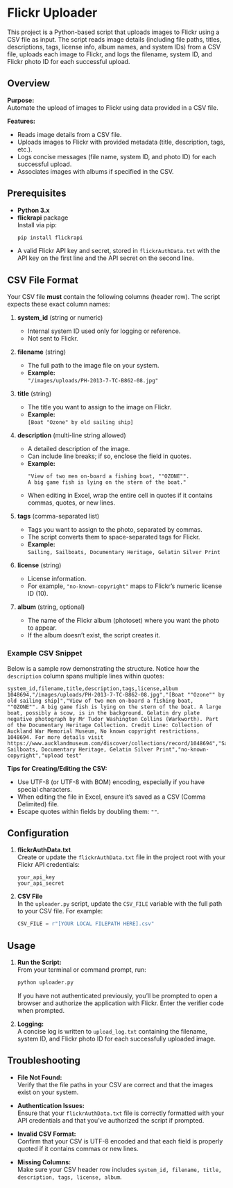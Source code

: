 # Flickr Uploader

This project is a Python-based script that uploads images to Flickr using a CSV file as input. The script reads image details (including file paths, titles, descriptions, tags, license info, album names, and system IDs) from a CSV file, uploads each image to Flickr, and logs the filename, system ID, and Flickr photo ID for each successful upload.

## Overview

**Purpose:**  
Automate the upload of images to Flickr using data provided in a CSV file.

**Features:**
- Reads image details from a CSV file.
- Uploads images to Flickr with provided metadata (title, description, tags, etc.).
- Logs concise messages (file name, system ID, and photo ID) for each successful upload.
- Associates images with albums if specified in the CSV.

## Prerequisites

- **Python 3.x**
- **flickrapi** package  
  Install via pip:
  ```bash
  pip install flickrapi
  ```
- A valid Flickr API key and secret, stored in `flickrAuthData.txt` with the API key on the first line and the API secret on the second line.

## CSV File Format

Your CSV file **must** contain the following columns (header row). The script expects these exact column names:

1. **system_id** (string or numeric)  
   - Internal system ID used only for logging or reference.  
   - Not sent to Flickr.

2. **filename** (string)  
   - The full path to the image file on your system.  
   - **Example:**  
     `"/images/uploads/PH-2013-7-TC-B862-08.jpg"`

3. **title** (string)  
   - The title you want to assign to the image on Flickr.  
   - **Example:**  
     `[Boat "Ozone" by old sailing ship]`

4. **description** (multi-line string allowed)  
   - A detailed description of the image.  
   - Can include line breaks; if so, enclose the field in quotes.  
   - **Example:**
     ```csv
     "View of two men on-board a fishing boat, ""OZONE"".
     A big game fish is lying on the stern of the boat."
     ```
   - When editing in Excel, wrap the entire cell in quotes if it contains commas, quotes, or new lines.

5. **tags** (comma-separated list)  
   - Tags you want to assign to the photo, separated by commas.  
   - The script converts them to space-separated tags for Flickr.  
   - **Example:**  
     `Sailing, Sailboats, Documentary Heritage, Gelatin Silver Print`

6. **license** (string)  
   - License information.  
   - For example, `"no-known-copyright"` maps to Flickr’s numeric license ID (10).

7. **album** (string, optional)  
   - The name of the Flickr album (photoset) where you want the photo to appear.  
   - If the album doesn’t exist, the script creates it.

### Example CSV Snippet

Below is a sample row demonstrating the structure. Notice how the `description` column spans multiple lines within quotes:

```csv
system_id,filename,title,description,tags,license,album
1048694,"/images/uploads/PH-2013-7-TC-B862-08.jpg","[Boat ""Ozone"" by old sailing ship]","View of two men on-board a fishing boat, ""OZONE"". A big game fish is lying on the stern of the boat. A large boat, possibly a scow, is in the background. Gelatin dry plate negative photograph by Mr Tudor Washington Collins (Warkworth). Part of the Documentary Heritage Collection. Credit Line: Collection of Auckland War Memorial Museum, No known copyright restrictions, 1048694. For more details visit https://www.aucklandmuseum.com/discover/collections/record/1048694","Sailing, Sailboats, Documentary Heritage, Gelatin Silver Print","no-known-copyright","upload test"

```

**Tips for Creating/Editing the CSV:**
- Use UTF-8 (or UTF-8 with BOM) encoding, especially if you have special characters.
- When editing the file in Excel, ensure it’s saved as a CSV (Comma Delimited) file.
- Escape quotes within fields by doubling them: `""`.

## Configuration

1. **flickrAuthData.txt**  
   Create or update the `flickrAuthData.txt` file in the project root with your Flickr API credentials:
   ```
   your_api_key
   your_api_secret
   ```

2. **CSV File**  
   In the `uploader.py` script, update the `CSV_FILE` variable with the full path to your CSV file. For example:
   ```python
   CSV_FILE = r"[YOUR LOCAL FILEPATH HERE].csv"
   ```

## Usage

1. **Run the Script:**  
   From your terminal or command prompt, run:
   ```bash
   python uploader.py
   ```
   If you have not authenticated previously, you’ll be prompted to open a browser and authorize the application with Flickr. Enter the verifier code when prompted.

2. **Logging:**  
   A concise log is written to `upload_log.txt` containing the filename, system ID, and Flickr photo ID for each successfully uploaded image.

## Troubleshooting

- **File Not Found:**  
  Verify that the file paths in your CSV are correct and that the images exist on your system.

- **Authentication Issues:**  
  Ensure that your `flickrAuthData.txt` file is correctly formatted with your API credentials and that you’ve authorized the script if prompted.

- **Invalid CSV Format:**  
  Confirm that your CSV is UTF-8 encoded and that each field is properly quoted if it contains commas or new lines.

- **Missing Columns:**  
  Make sure your CSV header row includes `system_id, filename, title, description, tags, license, album`.
